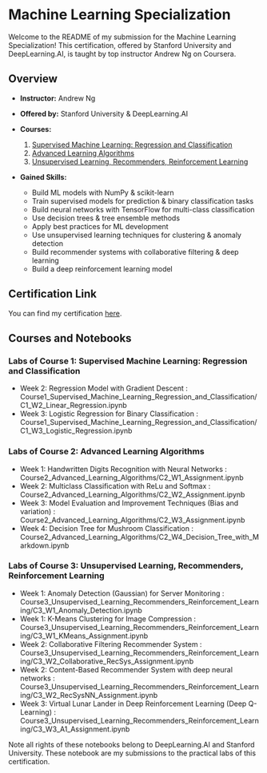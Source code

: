 # Machine Learning Specialization

Welcome to the README of my submission for the Machine Learning Specialization! This certification, offered by Stanford University and DeepLearning.AI, is taught by top instructor Andrew Ng on Coursera.

## Overview

- **Instructor:** Andrew Ng
  
- **Offered by:** Stanford University & DeepLearning.AI
  
- **Courses:**
  
    1. [Supervised Machine Learning: Regression and Classification](https://www.coursera.org/learn/machine-learning?specialization=machine-learning-introduction)
    2. [Advanced Learning Algorithms](https://www.coursera.org/learn/advanced-learning-algorithms?specialization=machine-learning-introduction)
    3. [Unsupervised Learning, Recommenders, Reinforcement Learning](https://www.coursera.org/learn/unsupervised-learning-recommenders-reinforcement-learning?specialization=machine-learning-introduction)

- **Gained Skills:**
  
  - Build ML models with NumPy & scikit-learn
  - Train supervised models for prediction & binary classification tasks
  - Build neural networks with TensorFlow for multi-class classification
  - Use decision trees & tree ensemble methods
  - Apply best practices for ML development
  - Use unsupervised learning techniques for clustering & anomaly detection
  - Build recommender systems with collaborative filtering & deep learning
  - Build a deep reinforcement learning model

## Certification Link

You can find my certification [here](https://www.coursera.org/account/accomplishments/specialization/certificate/LSWL93VXN373).

## Courses and Notebooks

### Labs of Course 1: Supervised Machine Learning: Regression and Classification

- Week 2: Regression Model with Gradient Descent : Course1_Supervised_Machine_Learning_Regression_and_Classification/C1_W2_Linear_Regression.ipynb
- Week 3: Logistic Regression for Binary Classification : Course1_Supervised_Machine_Learning_Regression_and_Classification/C1_W3_Logistic_Regression.ipynb

### Labs of Course 2: Advanced Learning Algorithms

- Week 1: Handwritten Digits Recognition with Neural Networks : Course2_Advanced_Learning_Algorithms/C2_W1_Assignment.ipynb
- Week 2: Multiclass Classification with ReLu and Softmax : Course2_Advanced_Learning_Algorithms/C2_W2_Assignment.ipynb
- Week 3: Model Evaluation and Improvement Techniques (Bias and variation) : Course2_Advanced_Learning_Algorithms/C2_W3_Assignment.ipynb
- Week 4: Decision Tree for Mushroom Classification : Course2_Advanced_Learning_Algorithms/C2_W4_Decision_Tree_with_Markdown.ipynb

### Labs of Course 3: Unsupervised Learning, Recommenders, Reinforcement Learning

- Week 1: Anomaly Detection (Gaussian) for Server Monitoring : Course3_Unsupervised_Learning_Recommenders_Reinforcement_Learning/C3_W1_Anomaly_Detection.ipynb
- Week 1: K-Means Clustering for Image Compression : Course3_Unsupervised_Learning_Recommenders_Reinforcement_Learning/C3_W1_KMeans_Assignment.ipynb
- Week 2: Collaborative Filtering Recommender System : Course3_Unsupervised_Learning_Recommenders_Reinforcement_Learning/C3_W2_Collaborative_RecSys_Assignment.ipynb
- Week 2: Content-Based Recommender System with deep neural networks : Course3_Unsupervised_Learning_Recommenders_Reinforcement_Learning/C3_W2_RecSysNN_Assignment.ipynb
- Week 3: Virtual Lunar Lander in Deep Reinforcement Learning (Deep Q-Learning) : Course3_Unsupervised_Learning_Recommenders_Reinforcement_Learning/C3_W3_A1_Assignment.ipynb


Note all rights of these notebooks belong to DeepLearning.AI and Stanford University. These notebook are my submissions to the practical labs of this certification.
